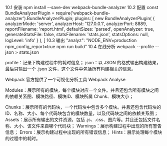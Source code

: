 10.1 安装
npm install --save-dev webpack-bundle-analyzer
10.2 配置
const BundleAnalyzerPlugin = require('webpack-bundle-analyzer').BundleAnalyzerPlugin;
plugins: [
  new BundleAnalyzerPlugin(
           {
              analyzerMode: 'server',
              analyzerHost: '127.0.0.1',
              analyzerPort: 8889,
              reportFilename: 'report.html',
              defaultSizes: 'parsed',
              openAnalyzer: true,
              generateStatsFile: false,
              statsFilename: 'stats.json',
              statsOptions: null,
              logLevel: 'info'
            }
       ),
]
10.3 输出
"analyz": "NODE_ENV=production npm_config_report=true npm run build"
10.4 在线分析
webpack --profile --json > stats.json

profile：记录下构建过程中的耗时信息；
json：以 JSON 的格式输出构建结果，最后只输出一个 .json 文件，这个文件中包括所有构建相关的信息。

Webpack 官方提供了一个可视化分析工具 Webpack Analyse

Modules：展示所有的模块，每个模块对应一个文件。并且还包含所有模块之间的依赖关系图、模块路径、模块ID、模块所属 Chunk、模块大小；

Chunks：展示所有的代码块，一个代码块中包含多个模块。并且还包含代码块的ID、名称、大小、每个代码块包含的模块数量，以及代码块之间的依赖关系图；
Assets：展示所有输出的文件资源，包括 .js、.css、图片等。并且还包括文件名称、大小、该文件来自哪个代码块；
Warnings：展示构建过程中出现的所有警告信息；
Errors：展示构建过程中出现的所有错误信息；
Hints：展示处理每个模块的过程中的耗时。